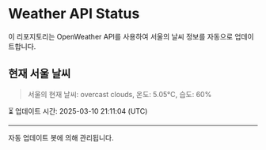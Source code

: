 
# Weather API Status

이 리포지토리는 OpenWeather API를 사용하여 서울의 날씨 정보를 자동으로 업데이트합니다.

## 현재 서울 날씨
> 서울의 현재 날씨: overcast clouds, 온도: 5.05°C, 습도: 60%

⏳ 업데이트 시간: 2025-03-10 21:11:04 (UTC)

---
자동 업데이트 봇에 의해 관리됩니다.
